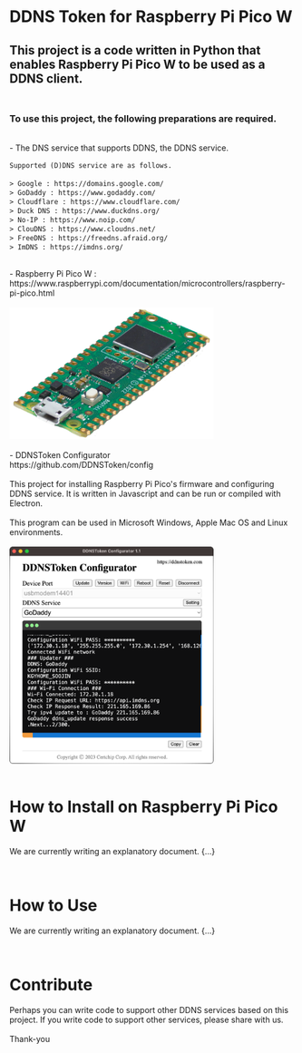 # DDNS Token for Raspberry Pi Pico W

## This project is a code written in Python that enables Raspberry Pi Pico W to be used as a DDNS client.<br><br>
### To use this project, the following preparations are required.<br>
<br>
- The DNS service that supports DDNS, the DDNS service.<br>

    Supported (D)DNS service are as follows.

    > Google : https://domains.google.com/
    > GoDaddy : https://www.godaddy.com/
    > Cloudflare : https://www.cloudflare.com/
    > Duck DNS : https://www.duckdns.org/
    > No-IP : https://www.noip.com/
    > ClouDNS : https://www.cloudns.net/
    > FreeDNS : https://freedns.afraid.org/
    > ImDNS : https://imdns.org/
<br>
- Raspberry Pi Pico W : 
https://www.raspberrypi.com/documentation/microcontrollers/raspberry-pi-pico.html<br>
<br>
<img src="res/rpipicow.png" width=360px><br>
<br>
- DDNSToken Configurator<br>
https://github.com/DDNSToken/config<br>
<br>
This project for installing Raspberry Pi Pico's firmware and configuring DDNS service. It is written in Javascript and can be run or compiled with Electron.<br>
<br>
This program can be used in Microsoft Windows, Apple Mac OS and Linux environments.<br>
<br>
<img src="res/ddnstokenconfigurator.png" width=360px><br>
<br>

# How to Install on Raspberry Pi Pico W
We are currently writing an explanatory document. {...}

<br>

# How to Use
We are currently writing an explanatory document. {...}

<br>

# Contribute
Perhaps you can write code to support other DDNS services based on this project. If you write code to support other services, please share with us.<br>
<br>
Thank-you



